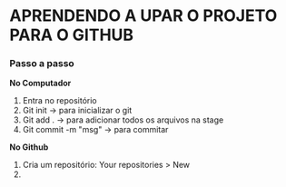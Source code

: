 # APRENDENDO A UPAR O PROJETO PARA O GITHUB
### Passo a passo

**No Computador**
1. Entra no repositório
2. Git init -> para inicializar o git
3. Git add . -> para adicionar todos os arquivos na stage
4. Git commit -m "msg" -> para commitar 


**No Github**

1. Cria um repositório:
   Your repositories > New 
2. 
